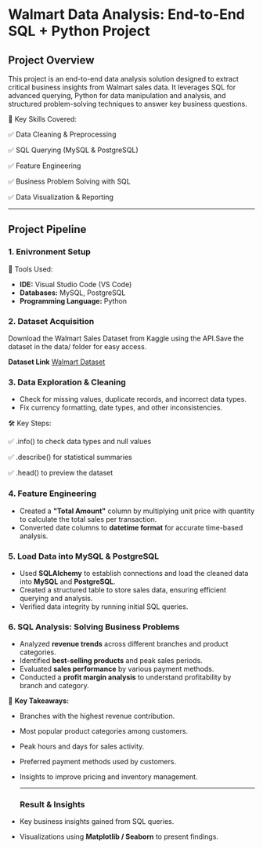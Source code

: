 #  Walmart Data Analysis: End-to-End SQL + Python Project

## Project Overview
This project is an end-to-end data analysis solution designed to extract critical business insights from Walmart sales data. It leverages SQL for advanced querying, Python for data manipulation and analysis, and structured problem-solving techniques to answer key business questions.

🔹 Key Skills Covered:

✅ Data Cleaning & Preprocessing

✅ SQL Querying (MySQL & PostgreSQL)

✅ Feature Engineering

✅ Business Problem Solving with SQL

✅ Data Visualization & Reporting

---

## Project Pipeline 

### 1. Enivronment Setup 

🔹 Tools Used:

- **IDE:** Visual Studio Code (VS Code)
- **Databases:** MySQL, PostgreSQL
- **Programming Language:** Python

### 2. Dataset Acquisition
  
Download the Walmart Sales Dataset from Kaggle using the API.Save the dataset in the data/ folder for easy access.

**Dataset Link**  [Walmart Dataset](https://www.kaggle.com/datasets/najir0123/walmart-10k-sales-datasets)

### 3. Data Exploration & Cleaning

- Check for missing values, duplicate records, and incorrect data types.
- Fix currency formatting, date types, and other inconsistencies.
  
🛠 Key Steps:

✅ .info() to check data types and null values

✅ .describe() for statistical summaries

✅ .head()  to preview the dataset

### 4. Feature Engineering  
- Created a **"Total Amount"** column by multiplying unit price with quantity to calculate the total sales per transaction.  
- Converted date columns to **datetime format** for accurate time-based analysis.

### 5. Load Data into MySQL & PostgreSQL  
- Used **SQLAlchemy** to establish connections and load the cleaned data into **MySQL** and **PostgreSQL**.  
- Created a structured table to store sales data, ensuring efficient querying and analysis.  
- Verified data integrity by running initial SQL queries.

### 6. SQL Analysis: Solving Business Problems  
- Analyzed **revenue trends** across different branches and product categories.  
- Identified **best-selling products** and peak sales periods.  
- Evaluated **sales performance** by various payment methods.  
- Conducted a **profit margin analysis** to understand profitability by branch and category.  

📌 **Key Takeaways:**  
- Branches with the highest revenue contribution.  
- Most popular product categories among customers.  
- Peak hours and days for sales activity.  
- Preferred payment methods used by customers.  
- Insights to improve pricing and inventory management.

  ---

  ### Result & Insights

- Key business insights gained from SQL queries.
- Visualizations using **Matplotlib / Seaborn** to present findings.

  
